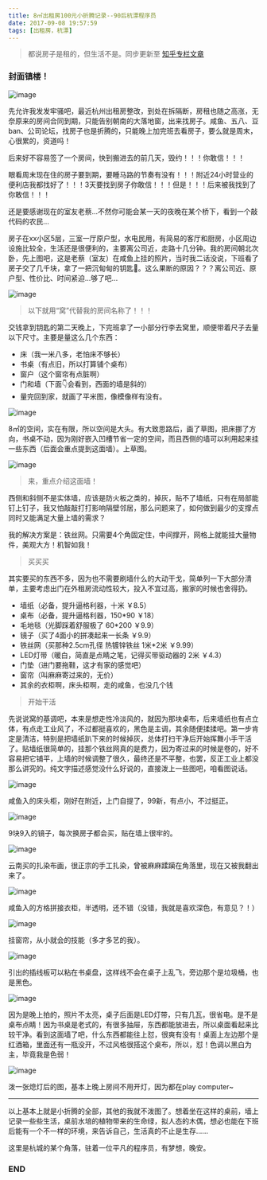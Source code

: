 ```yaml
---
title: 8㎡出租房100元小折腾记录--90后杭漂程序员
date: 2017-09-08 19:57:59
tags: [出租房，杭漂]
---
```


> 都说房子是租的，但生活不是。同步更新至 [知乎专栏文章](https://zhuanlan.zhihu.com/p/29193378)

<!--more-->
### 封面镇楼！

![image](http://ohce3yxd6.bkt.clouddn.com/zhihu/article/1.jpg)

先允许我发发牢骚吧，最近杭州出租房整改，到处在拆隔断，房租也随之高涨，无奈原来的房间合同到期，只能告别朝南的大落地窗，出来找房子。咸鱼、五八、豆ban、公司论坛，找房子也是折腾的，只能晚上加完班去看房子，要么就是周末，心很累的，资道吗！

后来好不容易签了一个房间，快到搬进去的前几天，毁约！！！你敢信！！！



眼看周末现在住的房子要到期，要睡马路的节奏有没有！！！附近24小时营业的便利店我都找好了！！！3天要找到房子你敢信！！！但是！！！后来被我找到了你敢信！！！



还是要感谢现在的室友老蔡...不然你可能会某一天的夜晚在某个桥下，看到一个敲代码的农民...



房子在xx小区5层，三室一厅原户型，水电民用，有简易的客厅和厨房，小区周边设施比较全，生活还是很便利的，主要离公司近，走路十几分钟。我的房间朝北次卧，先上图吧，这是老蔡（室友）在咸鱼上挂的照片，当时我二话没说，下班看了房子交了几千块，拿了一把沉甸甸的钥匙🔑。这么果断的原因？？？离公司近、原户型、性价比、时间紧迫...够了吧...

![image](http://ohce3yxd6.bkt.clouddn.com/zhihu/article/2.jpg)

> 以下就用“窝”代替我的房间名称了！！！


交钱拿到钥匙的第二天晚上，下完班拿了一小部分行李去窝里，顺便带着尺子去量以下尺寸。主要是量这么几个东西：

- 床（我一米八多，老怕床不够长）
- 书桌（有点旧，所以打算铺个桌布）
- 窗户（这个窗帘有点脏啊）
- 门和墙（下面👇会看到，西面的墙是斜的）
- 量完回到家，就画了平米图，像模像样有没有。

![image](http://ohce3yxd6.bkt.clouddn.com/zhihu/article/3.jpg)

8㎡的空间，实在有限，所以空间是大头。有大致思路后，画了草图，把床挪了方向，书桌不动，因为刚好嵌入凹槽节省一定的空间，而且西侧的墙可以利用起来挂一些东西（后面会重点提到这面墙）。上草图。

![image](http://ohce3yxd6.bkt.clouddn.com/zhihu/article/4.jpg)

> 来，重点介绍这面墙！

西侧和斜侧不是实体墙，应该是防火板之类的，掉灰，贴不了墙纸，只有在局部能钉上钉子，我又怕敲敲打打影响隔壁邻居，那么问题来了，如何做到最少的支撑点同时又能满足大量上墙的需求？

我的解决方案是：铁丝网。只需要4个角固定住，中间撑开，网格上就能挂大量物件，美观大方！机智如我！

> 买买买

其实要买的东西不多，因为也不需要刷墙什么的大动干戈，简单列一下大部分清单，主要考虑出门在外租房流动性较大，投入不宜过高，搬家的时候也舍得扔。

- 墙纸（必备，提升逼格利器，十米 ￥8.5）
- 桌布（必备，提升逼格利器，150*90 ￥18）
- 毛地毯（光脚踩着舒服极了 60*200 ￥9.9）
- 镜子（买了4面小的拼凑起来一长条 ￥9.9）
- 铁丝网（买那种2.5cm孔径 热镀锌铁丝 1米*2米 ￥9.99）
- LED灯带（暖白，简直是点睛之笔，记得买带驱动器的 2米 ￥4.3）
- 门垫（进门要拖鞋，这才有家的感觉吧）
- 窗帘（叫麻麻寄过来的，无价）
- 其余的衣柜啊，床头柜啊，走的咸鱼，也没几个钱

> 开始干活

先说说窝的基调吧，本来是想走性冷淡风的，就因为那块桌布，后来墙纸也有点立体，有点走工业风了，不过都挺喜欢的，黑色是主调，其余随便揉揉吧。第一步肯定是清洁，特别是把墙纸趴下来的时候掉灰，总体打扫干净后开始挥舞小手干活了。贴墙纸很简单的，挂那个铁丝网真的是费力，因为寄过来的时候是卷的，好不容易把它铺平，上墙的时候调整了很久，最终还是不平整，也罢，反正工业上都没那么讲究的。纯文字描述感觉没什么好说的，直接泼上一些图吧，咱看图说话。

![image](http://ohce3yxd6.bkt.clouddn.com/zhihu/article/5.jpg)

咸鱼入的床头柜，刚好在附近，上门自提了，99新，有点小，不过挺正。

![image](http://ohce3yxd6.bkt.clouddn.com/zhihu/article/6.jpg)

9块9入的镜子，每次换房子都会买，贴在墙上很牢的。

![image](http://ohce3yxd6.bkt.clouddn.com/zhihu/article/7.jpg)

云南买的扎染布画，很正宗的手工扎染，曾被麻麻蹂躏在角落里，现在又被我翻出来了。

![image](http://ohce3yxd6.bkt.clouddn.com/zhihu/article/8.jpg)

咸鱼入的方格拼接衣柜，半透明，还不错（没错，我就是喜欢深色，有意见？！）

![image](http://ohce3yxd6.bkt.clouddn.com/zhihu/article/9.jpg)

挂窗帘，从小就会的技能（多才多艺的我）。

![image](http://ohce3yxd6.bkt.clouddn.com/zhihu/article/11.jpg)

引出的插线板可以粘在书桌盘，这样线不会在桌子上乱飞，旁边那个是垃圾桶，也是黑色。

![image](http://ohce3yxd6.bkt.clouddn.com/zhihu/article/12.jpg)

因为是晚上拍的，照片不太亮，桌子后面是LED灯带，只有几瓦，很省电。是不是桌布点睛！因为书桌是老式的，有很多抽屉，东西都能放进去，所以桌面看起来比较干净。看到这面墙了吧，什么东西都能往上怼，很爽有没有！桌面上左边那个是红酒箱，里面还有一瓶没开，不过风格很搭这个桌布，所以，怼！色调以黑白为主，毕竟我是色弱！

![image](http://ohce3yxd6.bkt.clouddn.com/zhihu/article/13.jpg)

泼一张熄灯后的图，基本上晚上房间不用开灯，因为都在play computer~


***



以上基本上就是小折腾的全部，其他的我就不泼图了。想着坐在这样的桌前，墙上记录一些些生活，桌前水培的植物带来的生命绿，拟人态的木偶，想必也能在下班后能有一个不一样的环境，来告诉自己，生活真的不止是生存......



这里是杭城的某个角落，驻着一位平凡的程序员，有梦想，晚安。



### END